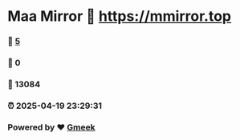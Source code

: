 # Maa Mirror :link: https://mmirror.top 
### :page_facing_up: [5](https://mmirror.top/tag.html) 
### :speech_balloon: 0 
### :hibiscus: 13084 
### :alarm_clock: 2025-04-19 23:29:31 
### Powered by :heart: [Gmeek](https://github.com/Meekdai/Gmeek)
